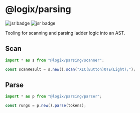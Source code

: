 # @logix/parsing

![jsr badge](https://jsr.io/badges/@logix/parsing)
![jsr badge](https://jsr.io/badges/@logix/parsing/score)

Tooling for scanning and parsing ladder logic into an AST.

## Scan

```ts
import * as s from "@logix/parsing/scanner";

const scanResult = s.new().scan("XIC(Button)OTE(Light);");
```

## Parse

```ts
import * as p from "@logix/parsing/parser";

const rungs = p.new().parse(tokens);
```
